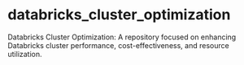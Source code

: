 # databricks_cluster_optimization
Databricks Cluster Optimization: A repository focused on enhancing Databricks cluster performance, cost-effectiveness, and resource utilization.
